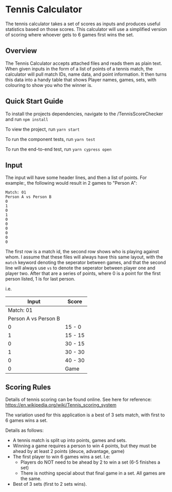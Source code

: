 # Tennis Calculator

The tennis calculator takes a set of scores as inputs and produces useful statistics based on those scores.
This calculator will use a simplified version of scoring where whoever gets to 6 games first wins the set.

## Overview

The Tennis Calculator accepts attached files and reads them as plain text.
When given inputs in the form of a list of points of a tennis match, the calculator will pull match IDs, name data, and point information.
It then turns this data into a handy table that shows Player names, games, sets, with colouring to show you who the winner is.

## Quick Start Guide
To install the projects dependencies, navigate to the <project directory>/TennisScoreChecker and run
   ```npm install```

To view the project, run
   ```yarn start```

To run the component tests, run 
   ```yarn test```

To run the end-to-end test, run
   ```yarn cypress open```

## Input

The input will have some header lines, and then a list of points. 
For example:, the following would result in 2 games to "Person A":

    Match: 01
    Person A vs Person B
    0
    1
    0
    1
    0
    0
    0
    0
    0
    0

    
The first row is a match id, the second row shows who is playing against whom.
I assume that these files will always have this same layout, with the ```match``` keyword denoting the seperator between games, and that the second line will always use ``` vs ``` to denote the seperator between player one and player two.
After that are a series of points, where 0 is a point for the first person listed, 1 is for last person.

i.e.

| Input                | Score   |
|----------------------|---------|
| Match: 01            |         |
| Person A vs Person B |         |
| 0                    | 15 - 0  |
| 1                    | 15 - 15 |
| 0                    | 30 - 15 |
| 1                    | 30 - 30 |
| 0                    | 40 - 30 |
| 0                    | Game    |



## Scoring Rules
Details of tennis scoring can be found online. See here for reference:  
https://en.wikipedia.org/wiki/Tennis_scoring_system

The variation used for this application is a best of 3 sets match, with first to 6 games wins a set. 

Details as follows:
* A tennis match is split up into points, games and sets.
* Winning a game requires a person to win 4 points, but they must be ahead by at least 2 points (deuce, advantage, game)
* The first player to win 6 games wins a set. I.e:
    * Players do NOT need to be ahead by 2 to win a set (6-5 finishes a set) 
    * There is nothing special about that final game in a set. All games are the same.
* Best of 3 sets (first to 2 sets wins).

